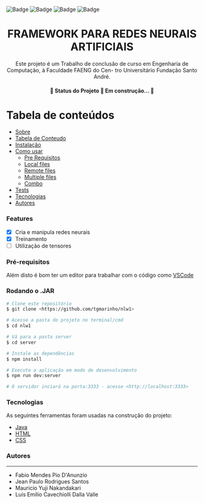![Badge](https://img.shields.io/github/issues/StackDev-TCC/framework-neural_network)
![Badge](https://img.shields.io/github/forks/StackDev-TCC/framework-neural_network)
![Badge](https://img.shields.io/github/stars/StackDev-TCC/framework-neural_network)
![Badge](https://img.shields.io/github/license/StackDev-TCC/framework-neural_network)

<h1 align="center">FRAMEWORK PARA REDES NEURAIS ARTIFICIAIS</h1>

<p align="center">Este projeto é um Trabalho de conclusão de curso em Engenharia de
Computação, à Faculdade FAENG do Cen-
tro Universitário Fundação Santo André. </p>



<h4 align="center"> 
	🚧  Status do Projeto 🚧 Em construção...  🚧
</h4>



Tabela de conteúdos
=================
<!--ts-->
   * [Sobre](#Sobre)
   * [Tabela de Conteudo](#tabela-de-conteudo)
   * [Instalação](#instalacao)
   * [Como usar](#como-usar)
      * [Pre Requisitos](#pre-requisitos)
      * [Local files](#local-files)
      * [Remote files](#remote-files)
      * [Multiple files](#multiple-files)
      * [Combo](#combo)
   * [Tests](#testes)
   * [Tecnologias](#tecnologias)
   * [Autores](#autores)
<!--te-->

### Features

- [x] Cria e manipula redes neurais
- [x] Treinamento
- [ ] Utilização de tensores

### Pré-requisitos


Além disto é bom ter um editor para trabalhar com o código como [VSCode](https://code.visualstudio.com/)

### Rodando o .JAR

```bash
# Clone este repositório
$ git clone <https://github.com/tgmarinho/nlw1>

# Acesse a pasta do projeto no terminal/cmd
$ cd nlw1

# Vá para a pasta server
$ cd server

# Instale as dependências
$ npm install

# Execute a aplicação em modo de desenvolvimento
$ npm run dev:server

# O servidor inciará na porta:3333 - acesse <http://localhost:3333>
```

### Tecnologias

As seguintes ferramentas foram usadas na construção do projeto:

- [Java](https://www.java.com/)
- [HTML](https://)
- [CSS](https://)

### Autores
---

- Fabio Mendes Pio D'Anunzio
- Jean Paulo Rodrigues Santos
- Mauricio Yuji Nakandakari
- Luís Emílio Cavechiolli Dalla Valle
